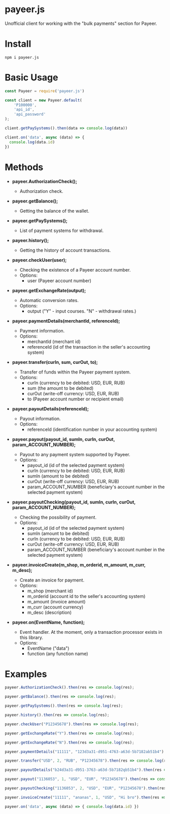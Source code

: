 # payeer.js
Unofficial client for working with the "bulk payments" section for Payeer.
# Install
```
npm i payeer.js
```
# Basic Usage
```js
const Payeer = require('payeer.js')

const client = new Payeer.default(
    'P100000',
    'api_id',
    'api_password'
);

client.getPaySystems().then(data => console.log(data))

client.on('data', async (data) => {
  console.log(data.id)
})
```
# Methods

- __payeer.AuthorizationСheck();__
  - Authorization check.  

- __payeer.getBalance();__
  - Getting the balance of the wallet.

- __payeer.getPaySystems();__
  - List of payment systems for withdrawal.

- __payeer.history();__
  - Getting the history of account transactions.

- __payeer.checkUser(user);__
  - Checking the existence of a Payeer account number.
  - Options:
    - user (Payeer account number) 

- __payeer.getExchangeRate(output);__
  - Automatic conversion rates.
  - Options:
    - output ("Y" - input courses. "N" - withdrawal rates.)  

- __payeer.paymentDetails(merchantId, referenceId);__
  - Payment information.
  - Options:
    - merchantId (merchant id)
    - referenceId (id of the transaction in the seller's accounting system) 

- __payeer.transfer(curIn, sum, curOut, to);__
  - Transfer of funds within the Payeer payment system.
  - Options:
    - curIn (currency to be debited: USD, EUR, RUB)
    - sum (the amount to be debited)
    - curOut (write-off currency: USD, EUR, RUB)
    - to (Payeer account number or recipient email)

- __payeer.payoutDetails(referenceId);__
  - Payout information.
  - Options:
    - referenceId (identification number in your accounting system) 

- __payeer.payout(payout_id, sumIn, curIn, curOut, param_ACCOUNT_NUMBER);__
  - Payout to any payment system supported by Payeer.
  - Options:
    - payout_id (id of the selected payment system)
    - curIn (currency to be debited: USD, EUR, RUB)
    - sumIn (amount to be debited)
    - curOut (write-off currency: USD, EUR, RUB)
    - param_ACCOUNT_NUMBER (beneficiary's account number in the selected payment system)   

- __payeer.payoutChecking(payout_id, sumIn, curIn, curOut, param_ACCOUNT_NUMBER);__
  - Checking the possibility of payment.
  - Options:
    - payout_id (id of the selected payment system)
    - sumIn (amount to be debited)
    - curIn (currency to be debited: USD, EUR, RUB)
    - curOut (write-off currency: USD, EUR, RUB)
    - param_ACCOUNT_NUMBER (beneficiary's account number in the selected payment system)   

- __payeer.invoiceCreate(m_shop, m_orderid, m_amount, m_curr, m_desc);__
  - Create an invoice for payment. 
  - Options:
    - m_shop (merchant id)
    - m_orderid (account id to the seller's accounting system)
    - m_amount (invoice amount)
    - m_curr (account currency)
    - m_desc (description)

- __payeer.on(EventName, function);__
  - Event handler. At the moment, only a transaction processor exists in this library. 
  - Options:
    - EventName ("data")
    - function (any function name)  

# Examples
```js
payeer.AuthorizationСheck().then(res => console.log(res);
```

```js
payeer.getBalance().then(res => console.log(res);
```

```js
payeer.getPaySystems().then(res => console.log(res);
```

```js
payeer.history().then(res => console.log(res);
```

```js
payeer.checkUser("P12345678").then(res => console.log(res);
```

```js
payeer.getExchangeRate("Y").then(res => console.log(res);
```

```js
payeer.getExchangeRate("N").then(res => console.log(res);
```

```js
payeer.paymentDetails("11111", "123d3a31-d951-4763-a63d-5b7182ab51b4").then(res => console.log(res));
```

```js
payeer.transfer("USD", 2, "RUB", "P12345678").then(res => console.log(res);
```

```js
payeer.payoutDetails("b24d3a31-d951-3763-a63d-5b7182qb51b4").then(res => console.log(res);
```

```js
payeer.payout("1136053", 1, "USD", "EUR", "P12345678").then(res => console.log(res));
```

```js
payeer.payoutChecking("1136053", 2, "USD", "EUR", "P12345678").then(res => console.log(res));
```

```js
payeer.invoiceCreate("11111", "ananas", 1, "USD", "Hi bro").then(res => console.log(res));
```

```js
payeer.on('data', async (data) => { console.log(data.id) })
```



